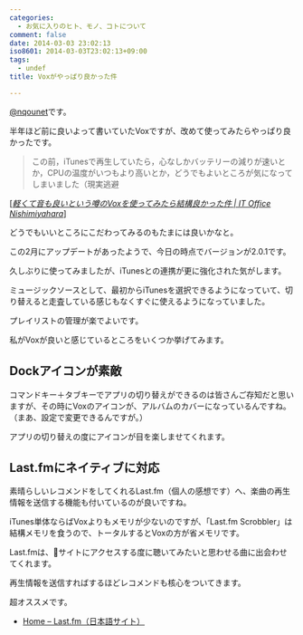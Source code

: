 ```yaml
---
categories:
  - お気に入りのヒト、モノ、コトについて
comment: false
date: 2014-03-03 23:02:13
iso8601: 2014-03-03T23:02:13+09:00
tags:
  - undef
title: Voxがやっぱり良かった件

---
```


<p><a href="https://twitter.com/nqounet">@nqounet</a>です。</p>

<p>半年ほど前に良いよって書いていたVoxですが、改めて使ってみたらやっぱり良かったです。</p>

<blockquote cite="https://www.nqou.net/2013/08/31/100000" title="軽くて音も良いという噂のVoxを使ってみたら結構良かった件 | IT Office Nishimiyahara" class="blockquote"><p>この前，iTunesで再生していたら，心なしかバッテリーの減りが速いとか，CPUの温度がいつもより高いとか，どうでもよいところが気になってしまいました（現実逃避  </p></blockquote>

<div class="cite">[<cite><a href="https://www.nqou.net/2013/08/31/100000">軽くて音も良いという噂のVoxを使ってみたら結構良かった件 | IT Office Nishimiyahara</a></cite>]</div>

<p>どうでもいいところにこだわってみるのもたまには良いかなと。</p>



<p>この2月にアップデートがあったようで、今日の時点でバージョンが2.0.1です。</p>

<p>久しぶりに使ってみましたが、iTunesとの連携が更に強化された気がします。</p>

<p>ミュージックソースとして、最初からiTunesを選択できるようになっていて、切り替えると走査している感じもなくすぐに使えるようになっていました。</p>

<p>プレイリストの管理が楽でよいです。</p>

<p>私がVoxが良いと感じているところをいくつか挙げてみます。</p>

<h2>Dockアイコンが素敵</h2>

<p>コマンドキー＋タブキーでアプリの切り替えができるのは皆さんご存知だと思いますが、その時にVoxのアイコンが、アルバムのカバーになっているんですね。（まあ、設定で変更できるんですが。）</p>

<p>アプリの切り替えの度にアイコンが目を楽しませてくれます。</p>

<h2>Last.fmにネイティブに対応</h2>

<p>素晴らしいレコメンドをしてくれるLast.fm（個人の感想です）へ、楽曲の再生情報を送信する機能も付いているのが良いですね。</p>

<p>iTunes単体ならばVoxよりもメモリが少ないのですが、「Last.fm Scrobbler」は結構メモリを食うので、トータルするとVoxの方が省メモリです。</p>

<p>Last.fmは、サイトにアクセスする度に聴いてみたいと思わせる曲に出会わせてくれます。</p>

<p>再生情報を送信すればするほどレコメンドも核心をついてきます。</p>

<p>超オススメです。</p>

<ul>
<li><a href="http://www.lastfm.jp/">Home – Last.fm（日本語サイト）</a></li>
</ul>
    	